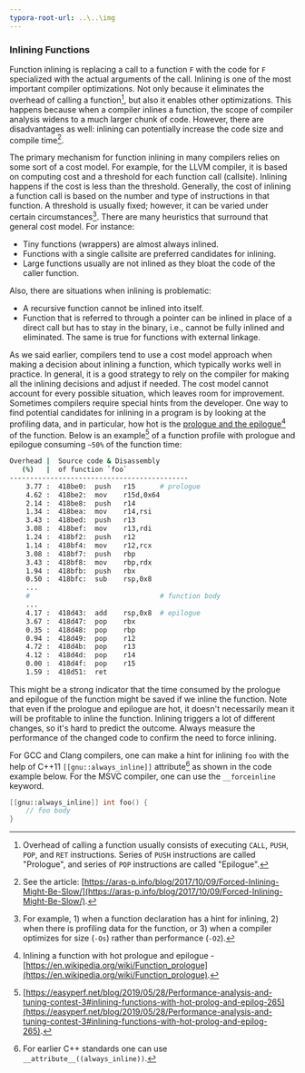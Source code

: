 ```yaml
---
typora-root-url: ..\..\img
---
```


### Inlining Functions

Function inlining is replacing a call to a function `F` with the code for `F` specialized with the actual arguments of the call. Inlining is one of the most important compiler optimizations. Not only because it eliminates the overhead of calling a function[^1], but also it enables other optimizations. This happens because when a compiler inlines a function, the scope of compiler analysis widens to a much larger chunk of code. However, there are disadvantages as well: inlining can potentially increase the code size and compile time[^20].

The primary mechanism for function inlining in many compilers relies on some sort of a cost model. For example, for the LLVM compiler, it is based on computing cost and a threshold for each function call (callsite). Inlining happens if the cost is less than the threshold. Generally, the cost of inlining a function call is based on the number and type of instructions in that function. A threshold is usually fixed; however, it can be varied under certain circumstances[^21]. There are many heuristics that surround that general cost model. For instance: 

* Tiny functions (wrappers) are almost always inlined.
* Functions with a single callsite are preferred candidates for inlining.
* Large functions usually are not inlined as they bloat the code of the caller function.

Also, there are situations when inlining is problematic:

* A recursive function cannot be inlined into itself.
* Function that is referred to through a pointer can be inlined in place of a direct call but has to stay in the binary, i.e., cannot be fully inlined and eliminated. The same is true for functions with external linkage.

As we said earlier, compilers tend to use a cost model approach when making a decision about inlining a function, which typically works well in practice. In general, it is a good strategy to rely on the compiler for making all the inlining decisions and adjust if needed. The cost model cannot account for every possible situation, which leaves room for improvement. Sometimes compilers require special hints from the developer. One way to find potential candidates for inlining in a program is by looking at the profiling data, and in particular, how hot is the [prologue and the epilogue](https://en.wikipedia.org/wiki/Function_prologue)[^19] of the function. Below is an example[^2] of a function profile with prologue and epilogue consuming `~50%` of the function time:

```bash
Overhead |  Source code & Disassembly
   (%)   |  of function `foo`
--------------------------------------------
    3.77 :  418be0:  push   r15	     # prologue
    4.62 :  418be2:  mov    r15d,0x64
    2.14 :  418be8:  push   r14
    1.34 :  418bea:  mov    r14,rsi
    3.43 :  418bed:  push   r13
    3.08 :  418bef:  mov    r13,rdi
    1.24 :  418bf2:  push   r12
    1.14 :  418bf4:  mov    r12,rcx
    3.08 :  418bf7:  push   rbp
    3.43 :  418bf8:  mov    rbp,rdx
    1.94 :  418bfb:  push   rbx
    0.50 :  418bfc:  sub    rsp,0x8
    ...
    #                                # function body
    ...
    4.17 :  418d43:  add    rsp,0x8	 # epilogue
    3.67 :  418d47:  pop    rbx
    0.35 :  418d48:  pop    rbp
    0.94 :  418d49:  pop    r12
    4.72 :  418d4b:  pop    r13
    4.12 :  418d4d:  pop    r14
    0.00 :  418d4f:  pop    r15
    1.59 :  418d51:  ret

```

This might be a strong indicator that the time consumed by the prologue and epilogue of the function might be saved if we inline the function. Note that even if the prologue and epilogue are hot, it doesn't necessarily mean it will be profitable to inline the function. Inlining triggers a lot of different changes, so it's hard to predict the outcome. Always measure the performance of the changed code to confirm the need to force inlining.

For GCC and Clang compilers, one can make a hint for inlining `foo` with the help of C++11 `[[gnu::always_inline]]` attribute[^3] as shown in the code example below. For the MSVC compiler, one can use the `__forceinline` keyword.

```cpp
[[gnu::always_inline]] int foo() {
    // foo body
}
```

[^1]: Overhead of calling a function usually consists of executing `CALL`, `PUSH`, `POP`, and `RET` instructions. Series of `PUSH` instructions are called "Prologue", and series of `POP` instructions are called "Epilogue".
[^2]: [https://easyperf.net/blog/2019/05/28/Performance-analysis-and-tuning-contest-3#inlining-functions-with-hot-prolog-and-epilog-265](https://easyperf.net/blog/2019/05/28/Performance-analysis-and-tuning-contest-3#inlining-functions-with-hot-prolog-and-epilog-265).
[^3]: For earlier C++ standards one can use `__attribute__((always_inline))`. 
[^19]: Inlining a function with hot prologue and epilogue - [https://en.wikipedia.org/wiki/Function_prologue](https://en.wikipedia.org/wiki/Function_prologue).
[^20]: See the article: [https://aras-p.info/blog/2017/10/09/Forced-Inlining-Might-Be-Slow/](https://aras-p.info/blog/2017/10/09/Forced-Inlining-Might-Be-Slow/).
[^21]: For example, 1) when a function declaration has a hint for inlining, 2) when there is profiling data for the function, or 3) when a compiler optimizes for size (`-Os`) rather than performance (`-O2`).
